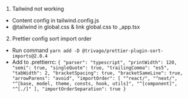 1. Tailwind not working
  - Content config in tailwind.config.js
  - @tailwind in global.css & link global.css to _app.tsx
2. Prettier config sort import order
  - Run command `yarn add -D @trivago/prettier-plugin-sort-imports@2.0.4`
  - Add to .prettierrc: 
  `{
  "parser": "typescript",
  "printWidth": 120,
  "semi": true,
  "singleQuote": true,
  "trailingComma": "es5",
  "tabWidth": 2,
  "bracketSpacing": true,
  "bracketSameLine": true,
  "arrowParens": "avoid",
  "importOrder": [
    "^react/",
    "^next/",
    "^[base, model, theme, consts, hook, utils]",
    "^[component]",
    "^[./]"
  ],
  "importOrderSeparation": true
}`
